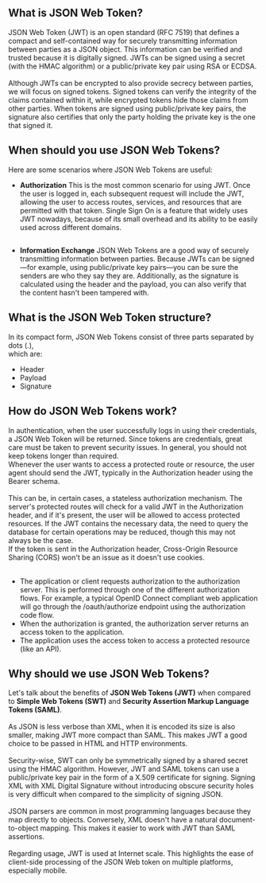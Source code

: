 ## What is JSON Web Token?
JSON Web Token (JWT) is an open standard (RFC 7519) that defines a compact and self-contained way for securely transmitting information between parties as a JSON object. This information can be verified and trusted because it is digitally signed. JWTs can be signed using a secret (with the HMAC algorithm) or a public/private key pair using RSA or ECDSA.
<br /><br />
Although JWTs can be encrypted to also provide secrecy between parties, we will focus on signed tokens. Signed tokens can verify the integrity of the claims contained within it, while encrypted tokens hide those claims from other parties. When tokens are signed using public/private key pairs, the signature also certifies that only the party holding the private key is the one that signed it.
## When should you use JSON Web Tokens?
Here are some scenarios where JSON Web Tokens are useful:
- <b>Authorization</b>
This is the most common scenario for using JWT. Once the user is logged in, each subsequent request will include the JWT, allowing the user to access routes, services, and resources that are permitted with that token. Single Sign On is a feature that widely uses JWT nowadays, because of its small overhead and its ability to be easily used across different domains.
##
- <b>Information Exchange</b>
JSON Web Tokens are a good way of securely transmitting information between parties. Because JWTs can be signed—for example, using public/private key pairs—you can be sure the senders are who they say they are. Additionally, as the signature is calculated using the header and the payload, you can also verify that the content hasn't been tampered with.
##
## What is the JSON Web Token structure?
In its compact form, JSON Web Tokens consist of three parts separated by dots (.), <br />
which are:<br />
- Header
- Payload
- Signature
##
## How do JSON Web Tokens work?
In authentication, when the user successfully logs in using their credentials, a JSON Web Token will be returned. Since tokens are credentials, great care must be taken to prevent security issues. In general, you should not keep tokens longer than required.<br />
Whenever the user wants to access a protected route or resource, the user agent should send the JWT, typically in the Authorization header using the Bearer schema.<br /><br />
This can be, in certain cases, a stateless authorization mechanism. The server's protected routes will check for a valid JWT in the Authorization header, and if it's present, the user will be allowed to access protected resources. If the JWT contains the necessary data, the need to query the database for certain operations may be reduced, though this may not always be the case.<br />
If the token is sent in the Authorization header, Cross-Origin Resource Sharing (CORS) won't be an issue as it doesn't use cookies.<br /><br />
- The application or client requests authorization to the authorization server. This is performed through one of the different authorization flows. For example, a typical OpenID Connect compliant web application will go through the /oauth/authorize endpoint using the authorization code flow.
- When the authorization is granted, the authorization server returns an access token to the application.
- The application uses the access token to access a protected resource (like an API).
## Why should we use JSON Web Tokens?
Let's talk about the benefits of <b>JSON Web Tokens (JWT)</b> when compared to <b>Simple Web Tokens (SWT)</b> and <b>Security Assertion Markup Language Tokens (SAML)</b>.
<br /><br />
As JSON is less verbose than XML, when it is encoded its size is also smaller, making JWT more compact than SAML. This makes JWT a good choice to be passed in HTML and HTTP environments.
<br /><br />
Security-wise, SWT can only be symmetrically signed by a shared secret using the HMAC algorithm. However, JWT and SAML tokens can use a public/private key pair in the form of a X.509 certificate for signing. Signing XML with XML Digital Signature without introducing obscure security holes is very difficult when compared to the simplicity of signing JSON.
<br /><br />
JSON parsers are common in most programming languages because they map directly to objects. Conversely, XML doesn't have a natural document-to-object mapping. This makes it easier to work with JWT than SAML assertions.
<br /><br />
Regarding usage, JWT is used at Internet scale. This highlights the ease of client-side processing of the JSON Web token on multiple platforms, especially mobile.
